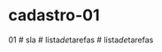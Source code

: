 # cadastro-01
 01
#   s l a  
 #   l i s t a _ d e _ t a r e f a s  
 #   l i s t a _ d e _ t a r e f a s  
 